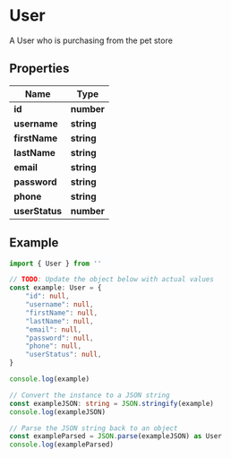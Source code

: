 
# User

A User who is purchasing from the pet store

## Properties

Name | Type
------------ | -------------
**id** | **number**
**username** | **string**
**firstName** | **string**
**lastName** | **string**
**email** | **string**
**password** | **string**
**phone** | **string**
**userStatus** | **number**

## Example

```typescript
import { User } from ''

// TODO: Update the object below with actual values
const example: User = {
    "id": null,
    "username": null,
    "firstName": null,
    "lastName": null,
    "email": null,
    "password": null,
    "phone": null,
    "userStatus": null,
}

console.log(example)

// Convert the instance to a JSON string
const exampleJSON: string = JSON.stringify(example)
console.log(exampleJSON)

// Parse the JSON string back to an object
const exampleParsed = JSON.parse(exampleJSON) as User
console.log(exampleParsed)
```


